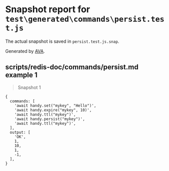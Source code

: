 # Snapshot report for `test\generated\commands\persist.test.js`

The actual snapshot is saved in `persist.test.js.snap`.

Generated by [AVA](https://ava.li).

## scripts/redis-doc/commands/persist.md example 1

> Snapshot 1

    {
      commands: [
        'await handy.set("mykey", "Hello")',
        'await handy.expire("mykey", 10)',
        'await handy.ttl("mykey")',
        'await handy.persist("mykey")',
        'await handy.ttl("mykey")',
      ],
      output: [
        'OK',
        1,
        10,
        1,
        -1,
      ],
    }
